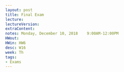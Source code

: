 ```yaml
---
layout: post
title: Final Exam
lecture: 
lectureVersion:
extraContent:
notes: Monday, December 10, 2018	9:00AM-12:00PM
HWout: 
HWin: HW6
desc: W16
week: Th
tags:
- Exams
---
```

